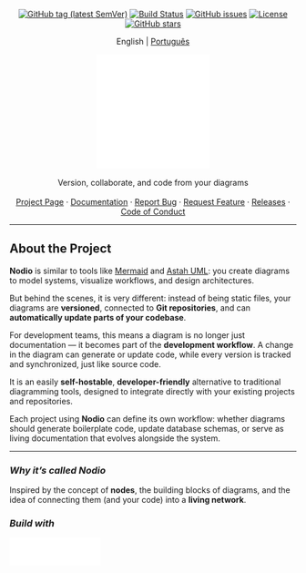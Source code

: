 <div align="center">
  
[![GitHub tag (latest SemVer)](https://img.shields.io/github/tag/pedrohcdsouza/nodio.svg)](https://github.com/pedrohcdsouza/nodio/releases)
[![Build Status](https://img.shields.io/github/actions/workflow/status/pedrohcdsouza/nodio/ci.yml?branch=main)](https://github.com/pedrohcdsouza/nodio/actions)
[![GitHub issues](https://img.shields.io/github/issues-raw/pedrohcdsouza/nodio.svg)](https://github.com/pedrohcdsouza/nodio/issues)
[![License](https://img.shields.io/github/license/pedrohcdsouza/nodio.svg)](LICENSE)
[![GitHub stars](https://img.shields.io/github/stars/pedrohcdsouza/nodio?style=social)](https://github.com/pedrohcdsouza/nodio/stargazers)

</div>

<p align="center">
  <span>English</span> |
  <a href="readmes/README.pt.md">Português</a>
</p>

<p align="center">
  <a href="https://github.com/pedrohcdsouza/nodio" rel="noopener">
    <img width=200px height=200px src="https://github.com/pedrohcdsouza/nodio/blob/main/nodio.svg">
  </a>
</p>

<p align="center">
  Version, collaborate, and code from your diagrams
  <br />
  <br />
  <a href="https://github.com/pedrohcdsouza/nodio">Project Page</a>
  ·
  <a href="https://github.com/pedrohcdsouza/nodio/wiki">Documentation</a>
  ·
  <a href="https://github.com/pedrohcdsouza/nodio/issues">Report Bug</a>
  ·
  <a href="https://github.com/pedrohcdsouza/nodio/issues">Request Feature</a>
  ·
  <a href="https://github.com/pedrohcdsouza/nodio/releases">Releases</a>
  ·
  <a href="CODE_OF_CONDUCT.md">Code of Conduct</a>
</p>

---

## About the Project  

**Nodio** is similar to tools like [Mermaid](https://mermaid.js.org/) and [Astah UML](https://astah.net/): you create diagrams to model systems, visualize workflows, and design architectures.  

But behind the scenes, it is very different: instead of being static files, your diagrams are **versioned**, connected to **Git repositories**, and can **automatically update parts of your codebase**.  

For development teams, this means a diagram is no longer just documentation — it becomes part of the **development workflow**. A change in the diagram can generate or update code, while every version is tracked and synchronized, just like source code.  

It is an easily **self-hostable**, **developer-friendly** alternative to traditional diagramming tools, designed to integrate directly with your existing projects and repositories.  

Each project using **Nodio** can define its own workflow: whether diagrams should generate boilerplate code, update database schemas, or serve as living documentation that evolves alongside the system.  

---

### *Why it’s called Nodio*

Inspired by the concept of **nodes**, the building blocks of diagrams, and the idea of connecting them (and your code) into a **living network**. 

### *Build with*
<div style="display: flex; align-items: center;">
  <img width="48" height="48" src="https://github.com/pedrohcdsouza/nodio/blob/main/nextjs.svg" />
  <img width="64" height="48" src="https://github.com/pedrohcdsouza/nodio/blob/main/django.svg" />
  <img width="48" height="48" src="https://github.com/pedrohcdsouza/nodio/blob/main/postgres.svg" />
</div>




